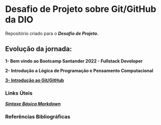 # **Desafio de Projeto sobre Git/GitHub da DIO**
Repositório criado para o **_Desafio de Projeto_.**

## Evolução da jornada:

**1- Bem vindo ao Bootcamp Santander 2022 - Fullstack Developer**

**2- Introdução a Lógica de Programação e Pensamento Computacional**

[**3- Introdução ao Git/GitHub**](https://github.com/Brayan-sant/Primeiro-repositorio-dio-desagio-GitHub/blob/main/Indrodu%C3%A7%C3%A3o%20ao%20Git-GitHub/Anota%C3%A7%C3%B5es.txt)


### Links Úteis
[*__Sintaxe Básica Markdown__*](https://www.markdownguide.org/basic-syntax/)

### Referências Bibliográficas
